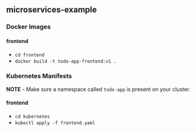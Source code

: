 ## microservices-example
### Docker Images
#### frontend
- `cd frontend`
- `docker build -t todo-app-frontend:v1 .`

### Kubernetes Manifests
**NOTE** - Make sure a namespace called `todo-app` is present on your cluster.

#### frontend
- `cd kubernetes`
- `kubectl apply -f frontend.yaml`

